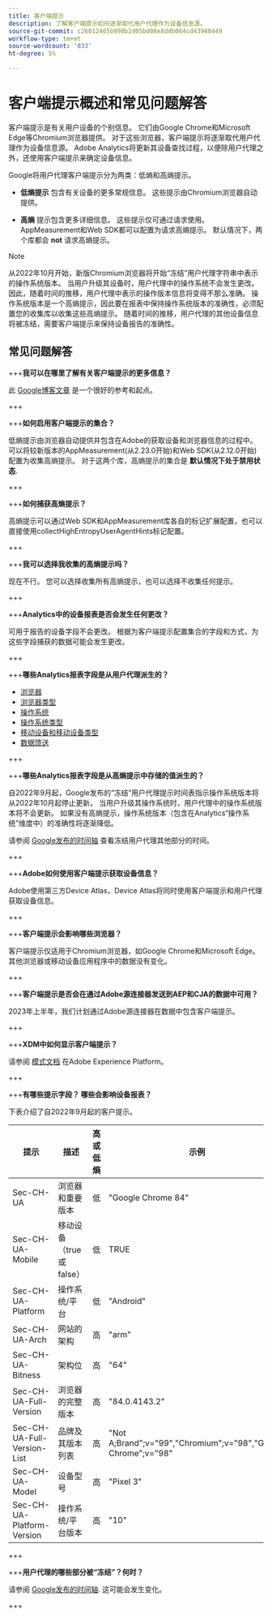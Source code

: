```yaml
---
title: 客户端提示
description: 了解客户端提示如何逐渐取代用户代理作为设备信息源。
source-git-commit: c26012465b998b2d05bd08e8ddb064cd43940449
workflow-type: tm+mt
source-wordcount: '833'
ht-degree: 5%

---
```



# 客户端提示概述和常见问题解答

客户端提示是有关用户设备的个别信息。 它们由Google Chrome和Microsoft Edge等Chromium浏览器提供。 对于这些浏览器，客户端提示将逐渐取代用户代理作为设备信息源。 Adobe Analytics将更新其设备查找过程，以便除用户代理之外，还使用客户端提示来确定设备信息。

Google将用户代理客户端提示分为两类：低熵和高熵提示。

* **低熵提示** 包含有关设备的更多常规信息。 这些提示由Chromium浏览器自动提供。

* **高熵** 提示包含更多详细信息。 这些提示仅可通过请求使用。 AppMeasurement和Web SDK都可以配置为请求高熵提示。 默认情况下，两个库都会 **not** 请求高熵提示。

>[!NOTE]
>
>从2022年10月开始，新版Chromium浏览器将开始“冻结”用户代理字符串中表示的操作系统版本。 当用户升级其设备时，用户代理中的操作系统不会发生更改。 因此，随着时间的推移，用户代理中表示的操作版本信息将变得不那么准确。 操作系统版本是一个高熵提示，因此要在报表中保持操作系统版本的准确性，必须配置您的收集库以收集这些高熵提示。 随着时间的推移，用户代理的其他设备信息将被冻结，需要客户端提示来保持设备报告的准确性。

## 常见问题解答

+++**我可以在哪里了解有关客户端提示的更多信息？**

此 [Google博客文章](https://web.dev/user-agent-client-hints/) 是一个很好的参考和起点。

+++

+++**如何启用客户端提示的集合？**

低熵提示由浏览器自动提供并包含在Adobe的获取设备和浏览器信息的过程中。 可以将较新版本的AppMeasurement(从2.23.0开始)和Web SDK(从2.12.0开始)配置为收集高熵提示。 对于这两个库，高熵提示的集合是 **默认情况下处于禁用状态**.

+++

+++**如何捕获高熵提示？**

高熵提示可以通过Web SDK和AppMeasurement库各自的标记扩展配置，也可以直接使用collectHighEntropyUserAgentHints标记配置。

+++

+++**我可以选择我收集的高熵提示吗？**

现在不行。 您可以选择收集所有高熵提示，也可以选择不收集任何提示。

+++

+++**Analytics中的设备报表是否会发生任何更改？**

可用于报告的设备字段不会更改。 根据为客户端提示配置集合的字段和方式，为这些字段捕获的数据可能会发生更改。

+++

+++**哪些Analytics报表字段是从用户代理派生的？**

* [浏览器](https://experienceleague.adobe.com/docs/analytics/components/dimensions/browser.html?lang=en)
* [浏览器类型](https://experienceleague.adobe.com/docs/analytics/components/dimensions/browser-type.html?lang=en)
* [操作系统](https://experienceleague.adobe.com/docs/analytics/components/dimensions/operating-systems.html?lang=en)
* [操作系统类型](https://experienceleague.adobe.com/docs/analytics/components/dimensions/operating-system-types.html?lang=en)
* [移动设备和移动设备类型](https://experienceleague.adobe.com/docs/analytics/components/dimensions/mobile-dimensions.html?lang=en)
* [数据馈送](https://experienceleague.adobe.com/docs/analytics/export/analytics-data-feed/data-feed-contents/datafeeds-reference.html?lang=zh-Hans)

+++

+++**哪些Analytics报表字段是从高熵提示中存储的值派生的？**

自2022年9月起，Google发布的“冻结”用户代理提示时间表指示操作系统版本将从2022年10月起停止更新。 当用户升级其操作系统时，用户代理中的操作系统版本将不会更新。 如果没有高熵提示，操作系统版本（包含在Analytics“操作系统”维度中）的准确性将逐渐降低。

请参阅 [Google发布的时间轴](https://blog.chromium.org/2021/09/user-agent-reduction-origin-trial-and-dates.html) 查看冻结用户代理其他部分的时间。

+++

+++**Adobe如何使用客户端提示获取设备信息？**

Adobe使用第三方Device Atlas，Device Atlas将同时使用客户端提示和用户代理获取设备信息。

+++

+++**客户端提示会影响哪些浏览器？**

客户端提示仅适用于Chromium浏览器，如Google Chrome和Microsoft Edge。 其他浏览器或移动设备应用程序中的数据没有变化。

+++

+++**客户端提示是否会在通过Adobe源连接器发送到AEP和CJA的数据中可用？**

2023年上半年，我们计划通过Adobe源连接器在数据中包含客户端提示。

+++

+++**XDM中如何显示客户端提示？**

请参阅 [模式文档](https://github.com/adobe/xdm/blob/master/components/datatypes/browserdetails.schema.json#L121) 在Adobe Experience Platform。

+++

+++**有哪些提示字段？ 哪些会影响设备报表？**

下表介绍了自2022年9月起的客户提示。

| 提示 | 描述 | 高或低熵 | 示例 |
| --- | --- | --- | --- | 
| Sec-CH-UA | 浏览器和重要版本 | 低 | &quot;Google Chrome 84&quot; |
| Sec-CH-UA-Mobile | 移动设备（true或false） | 低 | TRUE |
| Sec-CH-UA-Platform | 操作系统/平台 | 低 | &quot;Android&quot; |
| Sec-CH-UA-Arch | 网站的架构 | 高 | &quot;arm&quot; |
| Sec-CH-UA-Bitness | 架构位 | 高 | &quot;64&quot; |
| Sec-CH-UA-Full-Version | 浏览器的完整版本 | 高 | &quot;84.0.4143.2&quot; |
| Sec-CH-UA-Full-Version-List | 品牌及其版本列表 | 高 | &quot;Not A;Brand&quot;;v=&quot;99&quot;,&quot;Chromium&quot;;v=&quot;98&quot;,&quot;Google Chrome&quot;;v=&quot;98&quot; |
| Sec-CH-UA-Model | 设备型号 | 高 | &quot;Pixel 3&quot; |
| Sec-CH-UA-Platform-Version | 操作系统/平台版本 | 高 | &quot;10&quot; |

+++



+++**用户代理的哪些部分被“冻结”？何时？**

请参阅 [Google发布的时间轴](https://blog.chromium.org/2021/09/user-agent-reduction-origin-trial-and-dates.html). 这可能会发生变化。

+++
